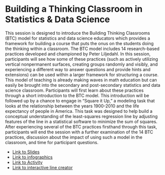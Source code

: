 # Building a Thinking Classroom in Statistics & Data Science

This session is designed to introduce the Building Thinking Classrooms (BTC) model for statistics and data science educators which provides a framework for building a course that puts the onus on the students doing the thinking within a classroom. The BTC model includes 14 research-based practices developed and championed by Peter Liljedahl. In this session, participants will see how some of these practices (such as actively utilizing vertical nonpermanent surfaces, creating groups randomly and visibly, and experiencing a different way to answer questions and provide hints and extensions) can be used within a larger framework for structuring a course. This model of teaching is already making waves in math education but can easily be brought into the secondary and post-secondary statistics and data science classroom. Participants will first learn about these practices through a short introduction to the BTC model. This introduction will be followed up by a chance to engage in “Square it Up,” a modeling task that looks at the relationship between the years 1900-2010 and the life expectancy of people in America. This task was designed to help build a conceptual understanding of the least-squares regression line by adjusting features of the line in a statistical software to minimize the sum of squares. After experiencing several of the BTC practices firsthand through this task, participants will end the session with a further examination of the 14 BTC practices, discussion about the impact of using such a model in the classroom, and time for participant questions.

- <a href = 'https://www.canva.com/design/DAGsGqCGJ7g/yN547tioAgvfaQ8KaHFOcA/edit?utm_content=DAGsGqCGJ7g&utm_campaign=designshare&utm_medium=link2&utm_source=sharebutton' target = "_blank">Link to Slides</a>
- <a href = "infographics.pdf" target = "_blank">Link to infographics</a>
- <a href = "square_it_up.docx" target = "_blank">Link to Activity</a>
- <a href = "https://shiny.stat.ncsu.edu/jbpost2/Comparing_Lines/" target = "_blank">Link to interactive line creator</a>
